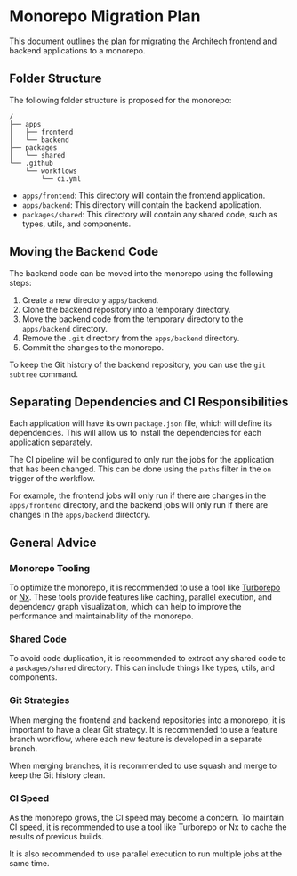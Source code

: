 # Monorepo Migration Plan

This document outlines the plan for migrating the Architech frontend and backend applications to a monorepo.

## Folder Structure

The following folder structure is proposed for the monorepo:

```
/
├── apps
│   ├── frontend
│   └── backend
├── packages
│   └── shared
└── .github
    └── workflows
        └── ci.yml
```

-   `apps/frontend`: This directory will contain the frontend application.
-   `apps/backend`: This directory will contain the backend application.
-   `packages/shared`: This directory will contain any shared code, such as types, utils, and components.

## Moving the Backend Code

The backend code can be moved into the monorepo using the following steps:

1.  Create a new directory `apps/backend`.
2.  Clone the backend repository into a temporary directory.
3.  Move the backend code from the temporary directory to the `apps/backend` directory.
4.  Remove the `.git` directory from the `apps/backend` directory.
5.  Commit the changes to the monorepo.

To keep the Git history of the backend repository, you can use the `git subtree` command.

## Separating Dependencies and CI Responsibilities

Each application will have its own `package.json` file, which will define its dependencies. This will allow us to install the dependencies for each application separately.

The CI pipeline will be configured to only run the jobs for the application that has been changed. This can be done using the `paths` filter in the `on` trigger of the workflow.

For example, the frontend jobs will only run if there are changes in the `apps/frontend` directory, and the backend jobs will only run if there are changes in the `apps/backend` directory.

## General Advice

### Monorepo Tooling

To optimize the monorepo, it is recommended to use a tool like [Turborepo](https://turborepo.org/) or [Nx](https://nx.dev/). These tools provide features like caching, parallel execution, and dependency graph visualization, which can help to improve the performance and maintainability of the monorepo.

### Shared Code

To avoid code duplication, it is recommended to extract any shared code to a `packages/shared` directory. This can include things like types, utils, and components.

### Git Strategies

When merging the frontend and backend repositories into a monorepo, it is important to have a clear Git strategy. It is recommended to use a feature branch workflow, where each new feature is developed in a separate branch.

When merging branches, it is recommended to use squash and merge to keep the Git history clean.

### CI Speed

As the monorepo grows, the CI speed may become a concern. To maintain CI speed, it is recommended to use a tool like Turborepo or Nx to cache the results of previous builds.

It is also recommended to use parallel execution to run multiple jobs at the same time.

